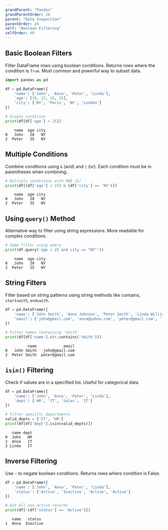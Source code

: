 ```yaml
---
grandParent: "Pandas"
grandParentOrder: 20
parent: "Data Inspection"
parentOrder: 20
self: "Boolean Filtering"
selfOrder: 40
---
```


## Basic Boolean Filters
Filter DataFrame rows using boolean conditions. Returns rows where the condition is `True`. Most common and powerful way to subset data.

```python
import pandas as pd

df = pd.DataFrame({
    'name': ['John', 'Anna', 'Peter', 'Linda'],
    'age': [28, 22, 35, 25],
    'city': ['NY', 'Paris', 'NY', 'London']
})

# Single condition
print(df[df['age'] > 25])
```
```output
    name  age city
0   John   28   NY
2  Peter   35   NY
```

## Multiple Conditions
Combine conditions using `&` (and) and `|` (or). Each condition must be in parentheses when combining.

```python
# Multiple conditions with AND (&)
print(df[(df['age'] > 25) & (df['city'] == 'NY')])
```
```output
    name  age city
0   John   28   NY
2  Peter   35   NY
```

## Using `query()` Method
Alternative way to filter using string expressions. More readable for complex conditions.

```python
# Same filter using query
print(df.query('age > 25 and city == "NY"'))
```
```output
    name  age city
0   John   28   NY
2  Peter   35   NY
```

## String Filters
Filter based on string patterns using string methods like contains, `startswith`, `endswith`.

```python
df = pd.DataFrame({
    'name': ['John Smith', 'Anna Johnson', 'Peter Smith', 'Linda Williams'],
    'email': ['john@gmail.com', 'anna@yahoo.com', 'peter@gmail.com', 'linda@outlook.com']
})

# Filter names containing 'Smith'
print(df[df['name'].str.contains('Smith')])
```
```output
          name            email
0   John Smith   john@gmail.com
2  Peter Smith  peter@gmail.com
```

## `isin()` Filtering
Check if values are in a specified list. Useful for categorical data.

```python
df = pd.DataFrame({
    'name': ['John', 'Anna', 'Peter', 'Linda'],
    'dept': ['HR', 'IT', 'Sales', 'IT']
})

# Filter specific departments
valid_depts = ['IT', 'HR']
print(df[df['dept'].isin(valid_depts)])
```
```output
   name dept
0  John   HR
1  Anna   IT
3 Linda   IT
```

## Inverse Filtering
Use `~` to negate boolean conditions. Returns rows where condition is False.

```python
df = pd.DataFrame({
    'name': ['John', 'Anna', 'Peter', 'Linda'],
    'status': ['Active', 'Inactive', 'Active', 'Active']
})

# Get all non-active records
print(df[~(df['status'] == 'Active')])
```
```output
   name   status
1  Anna  Inactive
```